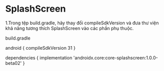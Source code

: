# SplashScreen
1.Trong tệp build.gradle, hãy thay đổi compileSdkVersion và đưa thư viện khả năng tương thích SplashScreen vào các phần phụ thuộc.

build.gradle

android {
   compileSdkVersion 31
}

dependencies {
   implementation 'androidx.core:core-splashscreen:1.0.0-beta02'
}
